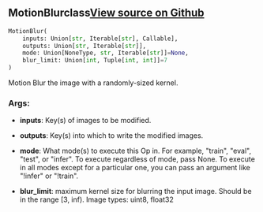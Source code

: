## MotionBlur<span class="tag">class</span><a class="sourcelink" href=https://github.com/fastestimator/fastestimator/blob/r1.0/fastestimator/op/numpyop/univariate/motion_blur.py/#L22-L44>View source on Github</a>
```python
MotionBlur(
	inputs: Union[str, Iterable[str], Callable],
	outputs: Union[str, Iterable[str]],
	mode: Union[NoneType, str, Iterable[str]]=None,
	blur_limit: Union[int, Tuple[int, int]]=7
)
```
Motion Blur the image with a randomly-sized kernel.


<h3>Args:</h3>


* **inputs**: Key(s) of images to be modified.

* **outputs**: Key(s) into which to write the modified images.

* **mode**: What mode(s) to execute this Op in. For example, "train", "eval", "test", or "infer". To execute regardless of mode, pass None. To execute in all modes except for a particular one, you can pass an argument like "!infer" or "!train".

* **blur_limit**: maximum kernel size for blurring the input image. Should be in the range [3, inf). Image types: uint8, float32

